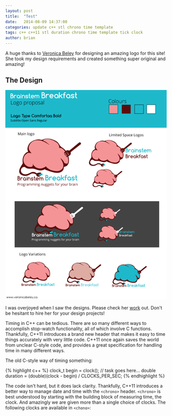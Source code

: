 ```yaml
---
layout: post
title:  "Test"
date:   2014-08-09 14:37:00
categories: update c++ stl chrono time template
tags: c++ c++11 stl duration chrono time template tick clock
author: brian
---
```


A huge thanks to [Veronica Beley](http://www.veronicabeley.ca) for designing an amazing logo for this site! She took my design requirements and created something super original and amazing! 

## The Design

![design proposal](/assets/brainsteambreakfast_proposal.png)

I was overjoyed when I saw the designs. Please check her [work](http://www.veronicabeley.ca/portfolio.html) out. Don't be hesitant to hire her for your design projects!

Timing in C++ can be tedious. There are so many different ways to accomplish stop-watch functionality, all of which involve C functions. Thankfully, C++11 introduces a brand new header that makes it easy to time things accurately with very little code. C++11 once again saves the world from unclear C-style code, and provides a great specification for handling time in many different ways.

The old C-style way of timing something:

{% highlight c++ %}
clock_t begin = clock();
// task goes here...
double duration = (double)(clock - begin) / CLOCKS_PER_SEC;
{% endhighlight %}

The code isn't hard, but it does lack clarity. Thankfully, C++11 introduces a better way to manage date and time with the `<chrono>` header. `<chrono>` is best understood by starting with the building block of measuring time, the clock. And amazingly we are given more than a single choice of clocks. The following clocks are available in `<chono>`: